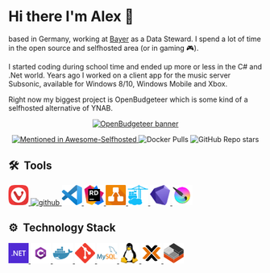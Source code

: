# Hi there I'm Alex 👋

based in Germany, working at [Bayer](https://www.bayer.com) as a Data Steward. I spend a lot of time in the open source and selfhosted area (or in gaming 🎮).

I started coding during school time and ended up more or less in the C# and .Net world. Years ago I worked on a client app for the music server Subsonic, available for Windows 8/10, Windows Mobile and Xbox.

Right now my biggest project is OpenBudgeteer which is some kind of a selfhosted alternative of YNAB.

<p align="center">
    <a href="https://github.com/TheAxelander/OpenBudgeteer" target="_blank"> <img alt="OpenBudgeteer banner" src="https://github.com/TheAxelander/OpenBudgeteer/blob/master/assets/banner.png?raw=true"> </a>    
</p>

<p align="center">
    <a href="https://github.com/awesome-selfhosted/awesome-selfhosted#money-budgeting--management">
        <img alt="Mentioned in Awesome-Selfhosted" src="https://awesome.re/mentioned-badge.svg">
    </a>
    <img alt="Docker Pulls" src="https://img.shields.io/docker/pulls/axelander/openbudgeteer">
    <img alt="GitHub Repo stars" src="https://img.shields.io/github/stars/TheAxelander/OpenBudgeteer">
</p>

## 🛠️ &nbsp;Tools

<a href="https://vivaldi.com" target="_blank"> <img src="https://raw.githubusercontent.com/TheAxelander/TheAxelander/main/assets/vivaldi.png" alt="vivaldi" width="40" height="40"/> </a>
<a href="https://github.com" target="_blank"> <img src="https://raw.githubusercontent.com/TheAxelander/TheAxelander/main/assets/github.svg" alt="github" width="40" height="40"/> </a>
<a href="https://code.visualstudio.com" target="_blank"> <img src="https://raw.githubusercontent.com/TheAxelander/TheAxelander/main/assets/code.png" alt="vscode" width="40" height="40"/> </a>
<a href="https://www.jetbrains.com/de-de/rider" target="_blank"> <img src="https://raw.githubusercontent.com/TheAxelander/TheAxelander/main/assets/rider.png" alt="rider" width="40" height="40"/> </a>
<a href="https://draw.io" target="_blank"> <img src="https://raw.githubusercontent.com/TheAxelander/TheAxelander/main/assets/drawio.png" alt="draw.io" width="40" height="40"/> </a>
<a href="https://portainer.io" target="_blank"> <img src="https://raw.githubusercontent.com/TheAxelander/TheAxelander/main/assets/portainer.png" alt="portainer" width="40" height="40"/> </a>
<a href="https://obsidian.md" target="_blank"> <img src="https://raw.githubusercontent.com/TheAxelander/TheAxelander/main/assets/obsidian.png" alt="obsidian" width="40" height="40"/> </a>
<a href="https://krita.org" target="_blank"> <img src="https://raw.githubusercontent.com/TheAxelander/TheAxelander/main/assets/krita.png" alt="krita" width="40" height="40"/> </a>

## ⚙️ &nbsp;Technology Stack

<a href="https://dotnet.microsoft.com" target="_blank"> <img src="https://raw.githubusercontent.com/TheAxelander/TheAxelander/main/assets/dotnet.svg" alt="dotnet" width="40" height="40"/> </a>
<a href="https://learn.microsoft.com/en-us/dotnet/csharp/tour-of-csharp" target="_blank"> <img src="https://raw.githubusercontent.com/TheAxelander/TheAxelander/main/assets/csharp.png" alt="csharp" width="40" height="40"/> </a>
<a href="https://docker.com" target="_blank"> <img src="https://raw.githubusercontent.com/TheAxelander/TheAxelander/main/assets/docker.png" alt="docker" width="40" height="40"/> </a>
<a href="https://git-scm.com" target="_blank"> <img src="https://raw.githubusercontent.com/TheAxelander/TheAxelander/main/assets/git.svg" alt="git" width="40" height="40"/> </a>
<a href="https://mysql.com" target="_blank"> <img src="https://raw.githubusercontent.com/TheAxelander/TheAxelander/main/assets/mysql.svg" alt="mysql" width="40" height="40"/> </a>
<a href="https://linux.org" target="_blank"> <img src="https://raw.githubusercontent.com/TheAxelander/TheAxelander/main/assets/linux.svg" alt="linux" width="40" height="40"/> </a>
<a href="https://proxmox.com" target="_blank"> <img src="https://raw.githubusercontent.com/TheAxelander/TheAxelander/main/assets/proxmox.png" alt="proxmox" width="40" height="40"/> </a>
<a href="https://linuxcontainers.org" target="_blank"> <img src="https://raw.githubusercontent.com/TheAxelander/TheAxelander/main/assets/lxc.png" alt="lxc" width="40" height="40"/> </a>

<!--
**TheAxelander/TheAxelander** is a ✨ _special_ ✨ repository because its `README.md` (this file) appears on your GitHub profile.

Here are some ideas to get you started:

- 🔭 I’m currently working on ...
- 🌱 I’m currently learning ...
- 👯 I’m looking to collaborate on ...
- 🤔 I’m looking for help with ...
- 💬 Ask me about ...
- 📫 How to reach me: ...
- 😄 Pronouns: ...
- ⚡ Fun fact: ...
-->
